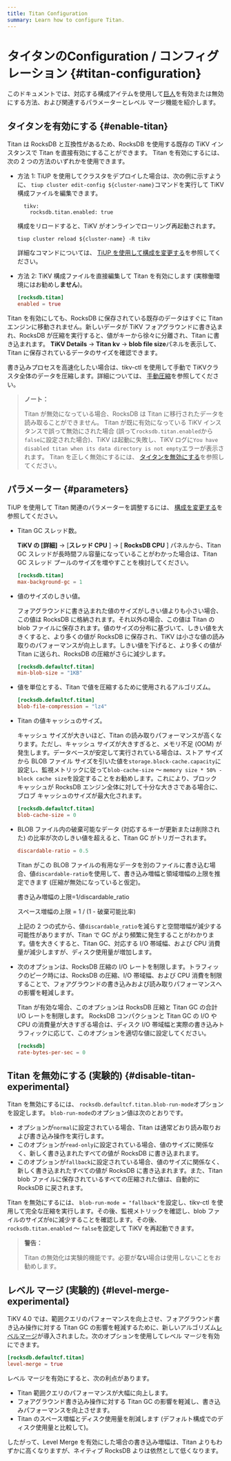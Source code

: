 ```yaml
---
title: Titan Configuration
summary: Learn how to configure Titan.
---
```


# タイタンのConfiguration / コンフィグレーション {#titan-configuration}

このドキュメントでは、対応する構成アイテムを使用して[巨人](/storage-engine/titan-overview.md)を有効または無効にする方法、および関連するパラメーターとレベル マージ機能を紹介します。

## タイタンを有効にする {#enable-titan}

Titan は RocksDB と互換性があるため、RocksDB を使用する既存の TiKV インスタンスで Titan を直接有効にすることができます。 Titan を有効にするには、次の 2 つの方法のいずれかを使用できます。

-   方法 1: TiUP を使用してクラスタをデプロイした場合は、次の例に示すように、 `tiup cluster edit-config ${cluster-name}`コマンドを実行して TiKV 構成ファイルを編集できます。

    
    ```shell
      tikv:
        rocksdb.titan.enabled: true
    ```

    構成をリロードすると、TiKV がオンラインでローリング再起動されます。

    
    ```shell
    tiup cluster reload ${cluster-name} -R tikv
    ```

    詳細なコマンドについては、 [TiUP を使用して構成を変更する](/maintain-tidb-using-tiup.md#modify-the-configuration)を参照してください。

-   方法 2: TiKV 構成ファイルを直接編集して Titan を有効にします (実稼働環境にはお勧めし**ません**)。

    
    ```toml
    [rocksdb.titan]
    enabled = true
    ```

Titan を有効にしても、RocksDB に保存されている既存のデータはすぐに Titan エンジンに移動されません。新しいデータが TiKV フォアグラウンドに書き込まれ、RocksDB が圧縮を実行すると、値がキーから徐々に分離され、Titan に書き込まれます。 **TiKV Details** -&gt; <strong>Titan kv</strong> -&gt; <strong>blob file size</strong>パネルを表示して、Titan に保存されているデータのサイズを確認できます。

書き込みプロセスを高速化したい場合は、tikv-ctl を使用して手動で TiKVクラスタ全体のデータを圧縮します。詳細については、 [手動圧縮](/tikv-control.md#compact-data-of-the-whole-tikv-cluster-manually)を参照してください。

> **ノート：**
>
> Titan が無効になっている場合、RocksDB は Titan に移行されたデータを読み取ることができません。 Titan が既に有効になっている TiKV インスタンスで誤って無効にされた場合 (誤って`rocksdb.titan.enabled`から`false`に設定された場合)、TiKV は起動に失敗し、TiKV ログに`You have disabled titan when its data directory is not empty`エラーが表示されます。 Titan を正しく無効にするには、 [タイタンを無効にする](#disable-titan-experimental)を参照してください。

## パラメーター {#parameters}

TiUP を使用して Titan 関連のパラメーターを調整するには、 [構成を変更する](/maintain-tidb-using-tiup.md#modify-the-configuration)を参照してください。

-   Titan GC スレッド数。

    **TiKV の [詳細]** -&gt; [<strong>スレッド CPU</strong> ] -&gt; [ <strong>RocksDB CPU</strong> ] パネルから、Titan GC スレッドが長時間フル容量になっていることがわかった場合は、Titan GC スレッド プールのサイズを増やすことを検討してください。

    
    ```toml
    [rocksdb.titan]
    max-background-gc = 1
    ```

-   値のサイズのしきい値。

    フォアグラウンドに書き込まれた値のサイズがしきい値よりも小さい場合、この値は RocksDB に格納されます。それ以外の場合、この値は Titan の blob ファイルに保存されます。値のサイズの分布に基づいて、しきい値を大きくすると、より多くの値が RocksDB に保存され、TiKV は小さな値の読み取りのパフォーマンスが向上します。しきい値を下げると、より多くの値が Titan に送られ、RocksDB の圧縮がさらに減少します。

    ```toml
    [rocksdb.defaultcf.titan]
    min-blob-size = "1KB"
    ```

-   値を単位とする、Titan で値を圧縮するために使用されるアルゴリズム。

    ```toml
    [rocksdb.defaultcf.titan]
    blob-file-compression = "lz4"
    ```

-   Titan の値キャッシュのサイズ。

    キャッシュ サイズが大きいほど、Titan の読み取りパフォーマンスが高くなります。ただし、キャッシュ サイズが大きすぎると、メモリ不足 (OOM) が発生します。データベースが安定して実行されている場合は、ストア サイズから BLOB ファイル サイズを引いた値を`storage.block-cache.capacity`に設定し、監視メトリックに従って`blob-cache-size` ～ `memory size * 50% - block cache size`を設定することをお勧めします。これにより、ブロック キャッシュが RocksDB エンジン全体に対して十分な大きさである場合に、ブロブ キャッシュのサイズが最大化されます。

    ```toml
    [rocksdb.defaultcf.titan]
    blob-cache-size = 0
    ```

-   BLOB ファイル内の破棄可能なデータ (対応するキーが更新または削除された) の比率が次のしきい値を超えると、Titan GC がトリガーされます。

    ```toml
    discardable-ratio = 0.5
    ```

    Titan がこの BLOB ファイルの有用なデータを別のファイルに書き込む場合、値`discardable-ratio`を使用して、書き込み増幅と領域増幅の上限を推定できます (圧縮が無効になっていると仮定)。

    書き込み増幅の上限=1/discardable_ratio

    スペース増幅の上限 = 1 / (1 - 破棄可能比率)

    上記の 2 つの式から、値`discardable_ratio`を減らすと空間増幅が減少する可能性がありますが、Titan で GC がより頻繁に発生することがわかります。値を大きくすると、Titan GC、対応する I/O 帯域幅、および CPU 消費量が減少しますが、ディスク使用量が増加します。

-   次のオプションは、RocksDB 圧縮の I/O レートを制限します。トラフィックのピーク時には、RocksDB の圧縮、I/O 帯域幅、および CPU 消費を制限することで、フォアグラウンドの書き込みおよび読み取りパフォーマンスへの影響を軽減します。

    Titan が有効な場合、このオプションは RocksDB 圧縮と Titan GC の合計 I/O レートを制限します。 RocksDB コンパクションと Titan GC の I/O や CPU の消費量が大きすぎる場合は、ディスク I/O 帯域幅と実際の書き込みトラフィックに応じて、このオプションを適切な値に設定してください。

    ```toml
    [rocksdb]
    rate-bytes-per-sec = 0
    ```

## Titan を無効にする (実験的) {#disable-titan-experimental}

Titan を無効にするには、 `rocksdb.defaultcf.titan.blob-run-mode`オプションを設定します。 `blob-run-mode`のオプション値は次のとおりです。

-   オプションが`normal`に設定されている場合、Titan は通常どおり読み取りおよび書き込み操作を実行します。
-   このオプションが`read-only`に設定されている場合、値のサイズに関係なく、新しく書き込まれたすべての値が RocksDB に書き込まれます。
-   このオプションが`fallback`に設定されている場合、値のサイズに関係なく、新しく書き込まれたすべての値が RocksDB に書き込まれます。また、Titan blob ファイルに保存されているすべての圧縮された値は、自動的に RocksDB に戻されます。

Titan を無効にするには、 `blob-run-mode = "fallback"`を設定し、tikv-ctl を使用して完全な圧縮を実行します。その後、監視メトリックを確認し、blob ファイルのサイズが`0`に減少することを確認します。その後、 `rocksdb.titan.enabled` ～ `false`を設定して TiKV を再起動できます。

> **警告：**
>
> Titan の無効化は実験的機能です。必要が**ない**場合は使用しないことをお勧めします。

## レベル マージ (実験的) {#level-merge-experimental}

TiKV 4.0 では、範囲クエリのパフォーマンスを向上させ、フォアグラウンド書き込み操作に対する Titan GC の影響を軽減するために、新しいアルゴリズム[レベルマージ](/storage-engine/titan-overview.md#level-merge)が導入されました。次のオプションを使用してレベル マージを有効にできます。

```toml
[rocksdb.defaultcf.titan]
level-merge = true
```

レベル マージを有効にすると、次の利点があります。

-   Titan 範囲クエリのパフォーマンスが大幅に向上します。
-   フォアグラウンド書き込み操作に対する Titan GC の影響を軽減し、書き込みパフォーマンスを向上させます。
-   Titan のスペース増幅とディスク使用量を削減します (デフォルト構成でのディスク使用量と比較して)。

したがって、Level Merge を有効にした場合の書き込み増幅は、Titan よりもわずかに高くなりますが、ネイティブ RocksDB よりは依然として低くなります。

